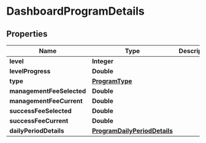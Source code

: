 # DashboardProgramDetails

## Properties
Name | Type | Description | Notes
------------ | ------------- | ------------- | -------------
**level** | **Integer** |  |  [optional]
**levelProgress** | **Double** |  |  [optional]
**type** | [**ProgramType**](ProgramType.md) |  |  [optional]
**managementFeeSelected** | **Double** |  |  [optional]
**managementFeeCurrent** | **Double** |  |  [optional]
**successFeeSelected** | **Double** |  |  [optional]
**successFeeCurrent** | **Double** |  |  [optional]
**dailyPeriodDetails** | [**ProgramDailyPeriodDetails**](ProgramDailyPeriodDetails.md) |  |  [optional]
